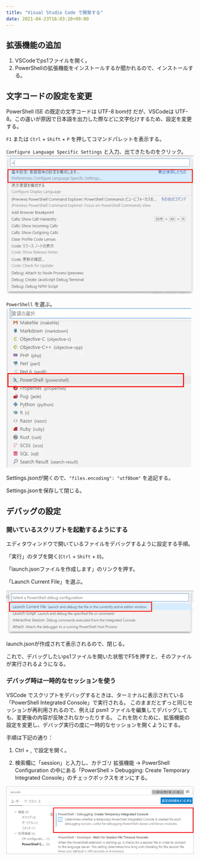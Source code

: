 ```yaml
---
title: "Visual Studio Code で開発する"
date: 2021-04-23T16:03:28+09:00
---
```


## 拡張機能の追加
1. VSCodeでps1ファイルを開く。
2. PowerShellの拡張機能をインストールするか聞かれるので、インストールする。

## 文字コードの設定を変更
PowerShell ISE の既定の文字コードは UTF-8 bom付 だが、VSCodeは UTF-8。この違いが原因で日本語を出力した際などに文字化けするため、設定を変更する。

`F1` または `Ctrl` + `Shift` + `P` を押してコマンドパレットを表示する。

`Configure Language Specific Settings` と入力、出てきたものをクリック。  
![](2021-04-23-16-05-58.png)

`PowerShell` を選ぶ。  
![](2021-04-23-16-06-20.png)

Settings.jsonが開くので、`"files.encoding": "utf8bom"` を追記する。

Settings.jsonを保存して閉じる。

## デバッグの設定

### 開いているスクリプトを起動するようにする
エディタウィンドウで開いているファイルをデバッグするように設定する手順。

「実行」のタブを開く(`Ctrl` + `Shift` + `D`)。

「launch.jsonファイルを作成します」のリンクを押す。

「Launch Current File」を選ぶ。

![](2021-04-23-16-07-44.png)

launch.jsonが作成されて表示されるので、閉じる。

これで、デバッグしたいps1ファイルを開いた状態でF5を押すと、そのファイルが実行されるようになる。

### デバッグ時は一時的なセッションを使う
VSCode でスクリプトをデバッグするときは、ターミナルに表示されている「PowerShell Integrated Console」で実行される。
このままだとずっと同じセッションが再利用されるので、例えば psm1 ファイルを編集してデバッグしても、変更後の内容が反映されなかったりする。
これを防ぐために、拡張機能の設定を変更し、デバッグ実行の度に一時的なセッションを開くようにする。

手順は下記の通り：

1. Ctrl + , で設定を開く。

2. 検索欄に「session」と入力し、カテゴリ 拡張機能 → PowerShell Configuration の中にある「PowerShell > Debugging: Create Temporary Integrated Console」のチェックボックスをオンにする。

![](2021-04-23-16-11-54.png)

